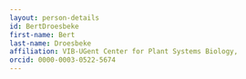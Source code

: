 ```yaml
---
layout: person-details
id: BertDroesbeke
first-name: Bert
last-name: Droesbeke
affiliation: VIB-UGent Center for Plant Systems Biology,
orcid: 0000-0003-0522-5674
---
```

